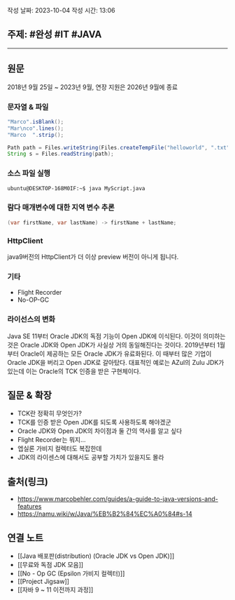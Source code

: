 
작성 날짜: 2023-10-04
작성 시간: 13:06

## 주제: #완성  #IT #JAVA 

----
## 원문
2018년 9월 25일 ~ 2023년 9월,  연장 지원은 2026년 9월에 종료

### 문자열 & 파일
```java
"Marco".isBlank();
"Mar\nco".lines();
"Marco  ".strip();

Path path = Files.writeString(Files.createTempFile("helloworld", ".txt"), "Hi, my name is!");
String s = Files.readString(path);
```

### 소스 파일 실행
```bash
ubuntu@DESKTOP-168M0IF:~$ java MyScript.java
```

### 람다 매개변수에 대한 지역 변수 추론
```java
(var firstName, var lastName) -> firstName + lastName;
```

### HttpClient
java9버전의 HttpClient가 더 이상 preview 버전이 아니게 됩니다.

### 기타
- Flight Recorder
- No-OP-GC

### 라이선스의 변화
Java SE 11부터 Oracle JDK의 독점 기능이 Open JDK에 이식된다. 이것이 의미하는 것은  Oracle JDK와 Open JDK가 사실상 거의 동일해진다는 것이다. 2019년부터 1월부터 Oracle이 제공하는 모든 Oracle JDK가 유료화된다. 이 때부터 많은 기업이 Oracle JDK을 버리고 Open JDK로 갈아탔다. 대표적인 예로는 AZul의 Zulu JDK가 있는데 이는 Oracle의 TCK 인증을 받은 구현체이다.

## 질문 & 확장

- TCK란 정확히 무엇인가?
- TCK를 인증 받은 Open JDK를 되도록 사용하도록 해야겠군
- Oracle JDK와 Open JDK의 차이점과 둘 간의 역사를 알고 싶다
- Flight Recorder는 뭐지...
- 엡실론 가비지 컬렉터도 복잡한데
- JDK의 라이센스에 대해서도 공부할 가치가 있을지도 몰라

## 출처(링크)
- https://www.marcobehler.com/guides/a-guide-to-java-versions-and-features
- https://namu.wiki/w/Java/%EB%B2%84%EC%A0%84#s-14

## 연결 노트
- [[Java 배포판(distribution) (Oracle JDK vs Open JDK)]]
- [[무료와 독점 JDK 모음]]
- [[No - Op GC (Epsilon 가비지 컬렉터)]]
- [[Project Jigsaw]]
- [[자바 9 ~ 11 이전까지 과정]]











